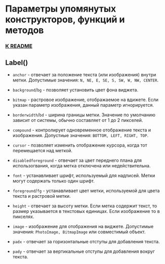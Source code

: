 # Параметры упомянутых конструкторов, функций и методов

### [К README](README.md/#-курс-по-tkinter)

## Label()

* `anchor` - отвечает за положение текста (или изображения) внутри метки. Допустимые значения: `N, NE, E, SE, S, SW, W, NW, CENTER`.

* `background`/`bg` - позволяет установить цвет фона виджета.

* `bitmap` - растровое изображение, отображаемое на вдижете. Если указан параметр изображения, данный параметр игнорируется.

* `borderwidth`/`bd` - ширина границы метки. Значение по умолчанию зависит от системы, обычно составляет от 1 до 2 пикселей.

* `compound` - контролирует одновременное отображение текста и изображения. Допустиые значения: `BOTTOM, LEFT, RIGHT, TOP`.

* `cursor` - позволяет изменить отображение курсора, когда тот перемещается над меткой.

* `disabledforeground` - отвечает за цвет переднего плана для использогвания, когда метка отключена или недействительна.

* `font` - устанавливает шрифт, используемый для надписей. Метки могут содержать только один шрифт.

* `foreground`/`fg` - устанавливает цвет метки, используемой для цвета текста и растровой метки.

* `height` - отвечает за высоту метки. Если метка содержит текст, то размер указывается в текстовых единицах. Если изображение то в пикселях.

* `image` - изображение для отображения на виджете. Допустимые значения: `PhotoImage, BitmapImage` или совместимый объект.

* `padx` - отвечает за горизонтальные отступы для добавления текста.

* `pady` - отвечает за вертикальные отступы для добавления вокруг текста.
